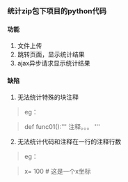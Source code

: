 ### 统计zip包下项目的python代码

#### 功能
1. 文件上传
2. 跳转页面，显示统计结果
3. ajax异步请求显示统计结果

#### 缺陷
1. 无法统计特殊的块注释
>eg：

>def func01():'''
    注释。。。
    '''

2. 无法统计代码和注释在一行的注释行数
>eg：

>x= 100  # 这是一个x坐标
